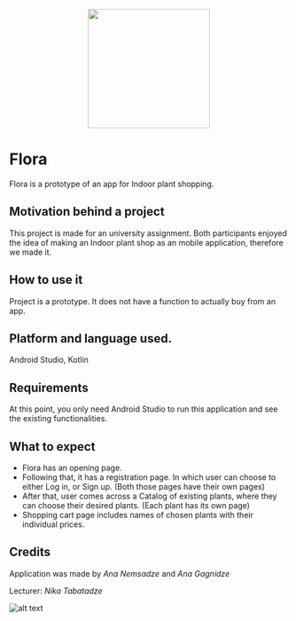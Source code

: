 <p align="center">
  <img width="220" height="215" src="https://cutt.ly/KkkhTam">
</p>



# Flora
Flora is a prototype of an app for Indoor plant shopping. 




## Motivation behind a project
This project is made for an university assignment. Both participants enjoyed the idea of making an Indoor plant shop as an mobile application, therefore we made it.


## How to use it
Project is a prototype. It does not have a function to actually buy from an app.


## Platform and language used.
Android Studio, Kotlin


## Requirements
At this point, you only need Android Studio to run this application and see the existing functionalities. 


## What  to expect
* Flora has an opening page.
* Following that, it has a registration page. In which user can choose to either Log in, or Sign up. (Both those pages have their own pages)
* After that, user comes across a Catalog of existing plants, where they can choose their desired plants. (Each plant has its own page)
* Shopping cart page includes names of chosen plants with their individual prices.



## Credits
Application was made by *Ana Nemsadze*  and *Ana Gagnidze* <br />

Lecturer: *Nika Tabatadze* <br />

![alt text](https://btu.edu.ge//media/1001285/2020/09/14/7a31980b67b9a0659312ea20affe354b.png)
